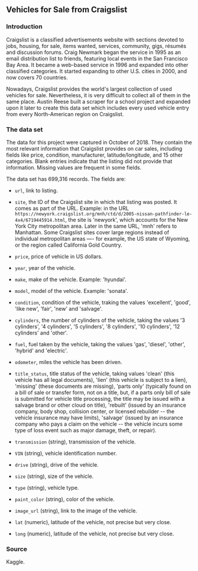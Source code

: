 ## Vehicles for Sale from Craigslist

### Introduction

Craigslist is a classified advertisements website with sections devoted to jobs, housing, for sale, items wanted, services, community, gigs, résumés and discussion forums. Craig Newmark began the service in 1995 as an email distribution list to friends, featuring local events in the San Francisco Bay Area. It became a web-based service in 1996 and expanded into other classified categories. It started expanding to other U.S. cities in 2000, and now covers 70 countries.

Nowadays, Craigslist provides the world's largest collection of used vehicles for sale. Nevertheless, it is very difficult to collect all of them in the same place. Austin Reese built a scraper for a school project and expanded upon it later to create this data set which includes every used vehicle entry from every North-American region on Craigslist.

### The data set

The data for this project were captured in October of 2018. They contain the most relevant information that Craigslist provides on car sales, including fields like price, condition, manufacturer, latitude/longitude, and 15 other categories. Blank entries indicate that the listing did not provide that information. Missing values are frequent in some fields.

The data set has 699,316 records. The fields are:

* `url`, link to listing.

* `site`, the ID of the Craigslist site in which that listing was posted. It comes as part of the URL. Example: in the URL `https://newyork.craigslist.org/mnh/ctd/d/2005-nissan-pathfinder-le-4x4/6719445914.html`, the site is 'newyork', which accounts for the New York City metropolitan area. Later in the same URL, 'mnh' refers to Manhattan. Some Craigslist sites cover large regions instead of individual metropolitan areas —- for example, the US state of Wyoming, or the region called California Gold Country.

* `price`, price of vehicle in US dollars.

* `year`, year of the vehicle.

* `make`, make of the vehicle. Example: 'hyundai'.

* `model`, model of the vehicle. Example: 'sonata'. 

* `condition`, condition of the vehicle, traking the values 'excellent', 'good', 'like new', 'fair', 'new' and 'salvage'.

* `cylinders`, the number of cylinders of the vehicle, taking the values '3 cylinders', '4 cylinders', '5 cylinders', '8 cylinders', '10 cylinders', '12 cylinders' and 'other'.

* `fuel`, fuel taken by the vehicle, taking the values 'gas', 'diesel', 'other', 'hybrid' and 'electric'.

* `odometer`, miles the vehicle has been driven.

* `title_status`, title status of the vehicle, taking values 'clean' (this vehicle has all legal documents), 'lien' (this vehicle is subject to a lien), 'missing' (these documents are missing), 'parts only' (typically found on a bill of sale or transfer form, not on a title, but, if a parts only bill of sale is submitted for vehicle title processing, the title may be issued with a salvage brand or other cloud on title), 'rebuilt' (issued by an insurance company, body shop, collision center, or licensed rebuilder -- the vehicle insurance may have limits), 'salvage' (issued by an insurance company who pays a claim on the vehicle -- the vehicle incurs some type of loss event such as major damage, theft, or repair).

* `transmission` (string), transmission of the vehicle.

* `VIN` (string), vehicle identification number.

* `drive` (string), drive of the vehicle.

* `size` (string), size of the vehicle.

* `type` (string), vehicle type.

* `paint_color` (string), color of the vehicle.

* `image_url` (string), link to the image of the vehicle.

* `lat` (numeric), latitude of the vehicle, not precise but very close.

* `long` (numeric), latitude of the vehicle, not precise but very close.

### Source

Kaggle.
